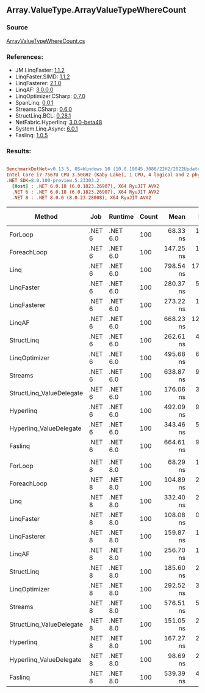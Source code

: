 ﻿## Array.ValueType.ArrayValueTypeWhereCount

### Source
[ArrayValueTypeWhereCount.cs](../LinqBenchmarks/Array/ValueType/ArrayValueTypeWhereCount.cs)

### References:
- JM.LinqFaster: [1.1.2](https://www.nuget.org/packages/JM.LinqFaster/1.1.2)
- LinqFaster.SIMD: [1.1.2](https://www.nuget.org/packages/LinqFaster.SIMD/1.0.3)
- LinqFasterer: [2.1.0](https://www.nuget.org/packages/LinqFasterer/2.1.0)
- LinqAF: [3.0.0.0](https://www.nuget.org/packages/LinqAF/3.0.0.0)
- LinqOptimizer.CSharp: [0.7.0](https://www.nuget.org/packages/LinqOptimizer.CSharp/0.7.0)
- SpanLinq: [0.0.1](https://www.nuget.org/packages/SpanLinq/0.0.1)
- Streams.CSharp: [0.6.0](https://www.nuget.org/packages/Streams.CSharp/0.6.0)
- StructLinq.BCL: [0.28.1](https://www.nuget.org/packages/StructLinq/0.28.1)
- NetFabric.Hyperlinq: [3.0.0-beta48](https://www.nuget.org/packages/NetFabric.Hyperlinq/3.0.0-beta48)
- System.Linq.Async: [6.0.1](https://www.nuget.org/packages/System.Linq.Async/6.0.1)
- Faslinq: [1.0.5](https://www.nuget.org/packages/Faslinq/1.0.5)

### Results:
``` ini

BenchmarkDotNet=v0.13.5, OS=Windows 10 (10.0.19045.3086/22H2/2022Update)
Intel Core i7-7567U CPU 3.50GHz (Kaby Lake), 1 CPU, 4 logical and 2 physical cores
.NET SDK=8.0.100-preview.5.23303.2
  [Host] : .NET 6.0.18 (6.0.1823.26907), X64 RyuJIT AVX2
  .NET 6 : .NET 6.0.18 (6.0.1823.26907), X64 RyuJIT AVX2
  .NET 8 : .NET 8.0.0 (8.0.23.28008), X64 RyuJIT AVX2


```
|                   Method |    Job |  Runtime | Count |      Mean |     Error |    StdDev |    Median |         Ratio | RatioSD |   Gen0 | Allocated | Alloc Ratio |
|------------------------- |------- |--------- |------ |----------:|----------:|----------:|----------:|--------------:|--------:|-------:|----------:|------------:|
|                  ForLoop | .NET 6 | .NET 6.0 |   100 |  68.33 ns |  1.342 ns |  1.318 ns |  67.88 ns |      baseline |         |      - |         - |          NA |
|              ForeachLoop | .NET 6 | .NET 6.0 |   100 | 147.25 ns |  1.857 ns |  1.551 ns | 147.24 ns |  2.15x slower |   0.03x |      - |         - |          NA |
|                     Linq | .NET 6 | .NET 6.0 |   100 | 798.54 ns | 17.404 ns | 49.935 ns | 770.35 ns | 11.72x slower |   0.88x | 0.0153 |      32 B |          NA |
|               LinqFaster | .NET 6 | .NET 6.0 |   100 | 280.37 ns |  5.318 ns |  6.726 ns | 277.68 ns |  4.13x slower |   0.15x |      - |         - |          NA |
|             LinqFasterer | .NET 6 | .NET 6.0 |   100 | 273.22 ns |  1.494 ns |  1.166 ns | 273.44 ns |  3.98x slower |   0.08x |      - |         - |          NA |
|                   LinqAF | .NET 6 | .NET 6.0 |   100 | 668.23 ns | 12.809 ns | 34.848 ns | 653.92 ns |  9.78x slower |   0.73x |      - |         - |          NA |
|               StructLinq | .NET 6 | .NET 6.0 |   100 | 262.61 ns |  4.891 ns |  4.804 ns | 260.81 ns |  3.84x slower |   0.08x | 0.0305 |      64 B |          NA |
|            LinqOptimizer | .NET 6 | .NET 6.0 |   100 | 495.68 ns |  6.482 ns |  7.205 ns | 493.29 ns |  7.25x slower |   0.20x | 0.0114 |      24 B |          NA |
|                  Streams | .NET 6 | .NET 6.0 |   100 | 638.87 ns |  9.202 ns |  7.684 ns | 636.67 ns |  9.32x slower |   0.16x | 0.1717 |     360 B |          NA |
| StructLinq_ValueDelegate | .NET 6 | .NET 6.0 |   100 | 176.06 ns |  3.519 ns |  6.069 ns | 173.45 ns |  2.60x slower |   0.13x |      - |         - |          NA |
|                Hyperlinq | .NET 6 | .NET 6.0 |   100 | 492.09 ns |  9.544 ns | 14.284 ns | 483.67 ns |  7.19x slower |   0.26x |      - |         - |          NA |
|  Hyperlinq_ValueDelegate | .NET 6 | .NET 6.0 |   100 | 343.46 ns |  5.336 ns |  6.554 ns | 341.15 ns |  5.05x slower |   0.16x |      - |         - |          NA |
|                  Faslinq | .NET 6 | .NET 6.0 |   100 | 664.61 ns |  9.583 ns |  8.002 ns | 665.36 ns |  9.70x slower |   0.22x | 3.0670 |    6424 B |          NA |
|                          |        |          |       |           |           |           |           |               |         |        |           |             |
|                  ForLoop | .NET 8 | .NET 8.0 |   100 |  68.29 ns |  1.394 ns |  1.999 ns |  67.37 ns |      baseline |         |      - |         - |          NA |
|              ForeachLoop | .NET 8 | .NET 8.0 |   100 | 104.89 ns |  2.027 ns |  3.034 ns | 103.25 ns |  1.54x slower |   0.07x |      - |         - |          NA |
|                     Linq | .NET 8 | .NET 8.0 |   100 | 332.40 ns |  2.143 ns |  1.673 ns | 331.60 ns |  4.86x slower |   0.19x | 0.0153 |      32 B |          NA |
|               LinqFaster | .NET 8 | .NET 8.0 |   100 | 108.08 ns |  0.841 ns |  1.033 ns | 107.88 ns |  1.58x slower |   0.04x |      - |         - |          NA |
|             LinqFasterer | .NET 8 | .NET 8.0 |   100 | 159.87 ns |  1.696 ns |  1.503 ns | 159.32 ns |  2.34x slower |   0.08x |      - |         - |          NA |
|                   LinqAF | .NET 8 | .NET 8.0 |   100 | 256.70 ns |  1.426 ns |  1.265 ns | 256.52 ns |  3.76x slower |   0.13x |      - |         - |          NA |
|               StructLinq | .NET 8 | .NET 8.0 |   100 | 185.60 ns |  2.366 ns |  2.531 ns | 184.83 ns |  2.70x slower |   0.09x | 0.0305 |      64 B |          NA |
|            LinqOptimizer | .NET 8 | .NET 8.0 |   100 | 292.52 ns |  3.157 ns |  2.465 ns | 292.27 ns |  4.28x slower |   0.16x | 0.0114 |      24 B |          NA |
|                  Streams | .NET 8 | .NET 8.0 |   100 | 576.51 ns |  5.291 ns |  4.690 ns | 574.53 ns |  8.43x slower |   0.30x | 0.1717 |     360 B |          NA |
| StructLinq_ValueDelegate | .NET 8 | .NET 8.0 |   100 | 151.05 ns |  2.445 ns |  2.816 ns | 149.99 ns |  2.20x slower |   0.06x |      - |         - |          NA |
|                Hyperlinq | .NET 8 | .NET 8.0 |   100 | 167.27 ns |  2.311 ns |  1.930 ns | 166.79 ns |  2.45x slower |   0.10x |      - |         - |          NA |
|  Hyperlinq_ValueDelegate | .NET 8 | .NET 8.0 |   100 |  98.69 ns |  2.856 ns |  8.194 ns |  94.30 ns |  1.47x slower |   0.16x |      - |         - |          NA |
|                  Faslinq | .NET 8 | .NET 8.0 |   100 | 539.39 ns |  4.762 ns |  5.293 ns | 537.47 ns |  7.87x slower |   0.30x | 3.0670 |    6424 B |          NA |
